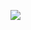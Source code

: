 [<img src="https://docs.cloudbolt.io/resources/Storage/cloudbolt-csmp-latest/screenshots/launch-stack.png">](https://eu-west-1.console.aws.amazon.com/cloudformation/home?region=eu-west-1#/stacks/quickcreate?templateURL=https://s3.eu-central-1.amazonaws.com/cloudformation-templates-eu-central-1/WordPress_Single_Instance.template)